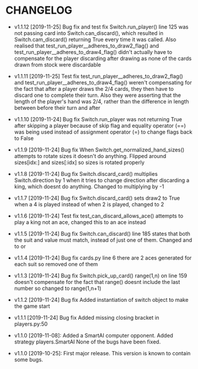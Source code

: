 # CHANGELOG

* v1.1.12 [2019-11-25] Bug fix and test fix
    Switch.run_player() line 125 was not passing card into Switch.can_discard(), which resulted
    in Switch.cam_discard() returning True every time it was called.
    Also realised that test_run_player__adheres_to_draw2_flag() and
    test_run_player__adheres_to_draw4_flag() didn't actually have to compensate for the
    player discarding after drawing as none of the cards drawn from stock were discardable

* v1.1.11 [2019-11-25] Test fix
    test_run_player__adheres_to_draw2_flag() and test_run_player__adheres_to_draw4_flag()
    weren't compensating for the fact that after a player draws the 2/4 cards, they then
    have to discard one to complete their turn. Also they were asserting that the length
    of the player's hand was 2/4, rather than the difference in length between before their
    turn and after

* v1.1.10 [2019-11-24] Bug fix
    Switch.run_player was not returning True after skipping a player because of skip flag
    and equality operator (==) was being used instead of assignment operator (=) to change
    flags back to False

* v1.1.9 [2019-11-24] Bug fix
    When Switch.get_normalized_hand_sizes() attempts to rotate sizes it doesn't do anything.
    Flipped around sizes[idx:] and sizes[:idx] so sizes is rotated properly

* v1.1.8 [2019-11-24] Bug fix
    Switch.discard_card() multiplies Switch.direction by 1 when it tries to change
    direction after discarding a king, which doesnt do anything. Changed to multiplying by -1
    
* v1.1.7 [2019-11-24] Bug fix
    Switch.discard_card() sets draw2 to True when a 4 is played instead of when
    2 is played, changed to 2
    
* v1.1.6 [2019-11-24] Test fix
    test_can_discard_allows_ace() attempts to play a king not an ace, changed
    this to an ace instead
    
* v1.1.5 [2019-11-24] Bug fix
    Switch.can_discard() line 185 states that both the suit and value must
    match, instead of just one of them. Changed and to or
    
* v1.1.4 [2019-11-24] Bug fix
    cards.py line 6 there are 2 aces generated for each suit
    so removed one of them
    
* v1.1.3 [2019-11-24] Bug fix
    Switch.pick_up_card() range(1,n) on line 159 doesn't compensate
    for the fact that range() doesnt include the last number so
    changed to range(1,n+1)
    
* v1.1.2 [2019-11-24] Bug fix
    Added instantiation of switch object to make the game start
    
* v1.1.1 [2019-11-24] Bug fix
    Added missing closing bracket in players.py:50
    
* v1.1.0 [2019-11-08]: Added a SmartAI computer opponent.
  Added strategy players.SmartAI
  None of the bugs have been fixed.

* v1.1.0 [2019-10-25]: First major release.
  This version is known to contain some bugs.